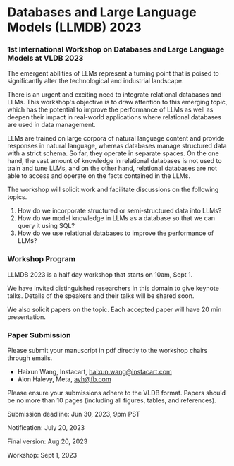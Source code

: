 # Databases and Large Language Models (LLMDB) 2023

### 1st International Workshop on Databases and Large Language Models at VLDB 2023

The emergent abilities of LLMs represent a turning point that is poised to significantly alter the technological and industrial landscape.

There is an urgent and exciting need to integrate relational databases and LLMs. This workshop's objective is to draw attention to this emerging topic, which has the potential to improve the performance of LLMs as well as deepen their impact in real-world applications where relational databases are used in data management.


LLMs are trained on large corpora of natural language content and provide responses in natural language, whereas databases manage structured data with a strict schema. So far, they operate in separate spaces. On the one hand, the vast amount of knowledge in relational databases is not used to train and tune LLMs, and on the other hand, relational databases are not able to access and operate on the facts contained in the LLMs.


The workshop will solicit work and facilitate discussions on the following topics.

1. How do we incorporate structured or semi-structured data into LLMs?
2. How do we model knowledge in LLMs as a database so that we can query it using SQL?
3. How do we use relational databases to improve the performance of LLMs?

### Workshop Program

LLMDB 2023 is a half day workshop that starts on 10am, Sept 1. 

We have invited distinguished researchers in this domain to give keynote talks. Details of the speakers and their talks will be shared soon.

We also solicit papers on the topic. Each accepted paper will have 20 min presentation.

### Paper Submission

Please submit your manuscript in pdf directly to the workshop chairs through emails. 

* Haixun Wang, Instacart, haixun.wang@instacart.com
* Alon Halevy, Meta, ayh@fb.com

Please ensure your submissions adhere to the VLDB format. Papers should be no more than 10 pages (including all figures, tables, and references).

Submission deadline: Jun 30, 2023, 9pm PST

Notification: July 20, 2023

Final version: Aug 20, 2023

Workshop: Sept 1, 2023
